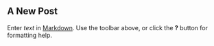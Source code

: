 ## A New Post

Enter _text_ in [Markdown](http://daringfireball.net/projects/markdown/). Use the toolbar above, or click the **?** button for formatting help.

